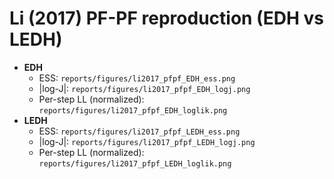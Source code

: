 # Li (2017) PF-PF reproduction (EDH vs LEDH)

- **EDH**
  - ESS: `reports/figures/li2017_pfpf_EDH_ess.png`
  - |log-J|: `reports/figures/li2017_pfpf_EDH_logj.png`
  - Per-step LL (normalized): `reports/figures/li2017_pfpf_EDH_loglik.png`
- **LEDH**
  - ESS: `reports/figures/li2017_pfpf_LEDH_ess.png`
  - |log-J|: `reports/figures/li2017_pfpf_LEDH_logj.png`
  - Per-step LL (normalized): `reports/figures/li2017_pfpf_LEDH_loglik.png`
